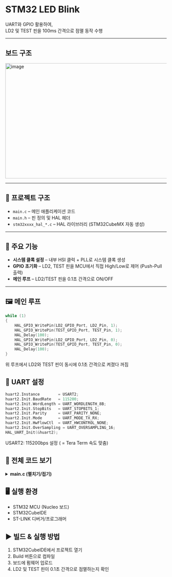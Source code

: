 # STM32 LED Blink

UART와 GPIO 활용하여,  
LD2 및 TEST 핀을 100ms 간격으로 점멸 동작 수행

---
## 보드 구조
<img width="583" height="360" alt="image" src="https://github.com/user-attachments/assets/7eb91a9b-112f-45ba-8528-082cfba39b32" />

---

## 📂 프로젝트 구조
- `main.c` – 메인 애플리케이션 코드
- `main.h` – 핀 정의 및 HAL 헤더
- `stm32xxxx_hal_*.c` – HAL 라이브러리 (STM32CubeMX 자동 생성)

---

## 🔧 주요 기능
- **시스템 클록 설정** – 내부 HSI 클럭 + PLL로 시스템 클록 생성
- **GPIO 초기화** – LD2, TEST 핀을 MCU에서 직접 High/Low로 제어 (Push-Pull 출력)
- **메인 루프** – LD2/TEST 핀을 0.1초 간격으로 ON/OFF

---

## 🖼 메인 루프
```c
while (1)
{
    HAL_GPIO_WritePin(LD2_GPIO_Port, LD2_Pin, 1);
    HAL_GPIO_WritePin(TEST_GPIO_Port, TEST_Pin, 1);
    HAL_Delay(100);
    HAL_GPIO_WritePin(LD2_GPIO_Port, LD2_Pin, 0);
    HAL_GPIO_WritePin(TEST_GPIO_Port, TEST_Pin, 0);
    HAL_Delay(100);
}
```
위 루프에서 LD2와 TEST 핀이 동시에 0.1초 간격으로 켜졌다 꺼짐

## 🔌 UART 설정
```c
huart2.Instance        = USART2;
huart2.Init.BaudRate   = 115200;
huart2.Init.WordLength = UART_WORDLENGTH_8B;
huart2.Init.StopBits   = UART_STOPBITS_1;
huart2.Init.Parity     = UART_PARITY_NONE;
huart2.Init.Mode       = UART_MODE_TX_RX;
huart2.Init.HwFlowCtl  = UART_HWCONTROL_NONE;
huart2.Init.OverSampling = UART_OVERSAMPLING_16;
HAL_UART_Init(&huart2);
```
USART2: 115200bps 설정 ( = Tera Term 속도 맞춤)

## 📜 전체 코드 보기
<details>
<summary><b>main.c (펼치기/접기)</b></summary>

  ```c
/* USER CODE BEGIN Header */
/**
  ******************************************************************************
  * @file           : main.c
  * @brief          : Main program body
  ******************************************************************************
  * @attention
  *
  * Copyright (c) 2025 STMicroelectronics.
  * All rights reserved.
  *
  * This software is licensed under terms that can be found in the LICENSE file
  * in the root directory of this software component.
  * If no LICENSE file comes with this software, it is provided AS-IS.
  *
  ******************************************************************************
  */
/* USER CODE END Header */
/* Includes ------------------------------------------------------------------*/
#include "main.h"

/* Private variables ---------------------------------------------------------*/
UART_HandleTypeDef huart2;

/* Private function prototypes -----------------------------------------------*/
void SystemClock_Config(void);
static void MX_GPIO_Init(void);
static void MX_USART2_UART_Init(void);

int main(void)
{
  HAL_Init(); // HAL 라이브러리 및 SysTick 초기화, HAL 함수 동작 시 필수
  SystemClock_Config();
  MX_GPIO_Init();
  MX_USART2_UART_Init();

  while (1)
  {
    HAL_GPIO_WritePin(LD2_GPIO_Port, LD2_Pin, 1);
    HAL_GPIO_WritePin(TEST_GPIO_Port, TEST_Pin, 1);
    HAL_Delay(100);
    HAL_GPIO_WritePin(LD2_GPIO_Port, LD2_Pin, 0);
    HAL_GPIO_WritePin(TEST_GPIO_Port, TEST_Pin, 0);
    HAL_Delay(100);
  }
}

//////////////////////////
/// 초기화 및 동작 설정///
/////////////////////////

void SystemClock_Config(void)  // 시스템 클럭 설정 (PLL, SYSCLK), MCU 실행 속도 결정
{
  RCC_OscInitTypeDef RCC_OscInitStruct = {0};
  RCC_ClkInitTypeDef RCC_ClkInitStruct = {0};

  RCC_OscInitStruct.OscillatorType = RCC_OSCILLATORTYPE_HSI;
  RCC_OscInitStruct.HSIState = RCC_HSI_ON; // 내부 HSI 8MHz
  RCC_OscInitStruct.HSICalibrationValue = RCC_HSICALIBRATION_DEFAULT;
  RCC_OscInitStruct.PLL.PLLState = RCC_PLL_ON;
  RCC_OscInitStruct.PLL.PLLSource = RCC_PLLSOURCE_HSI_DIV2;
  RCC_OscInitStruct.PLL.PLLMUL = RCC_PLL_MUL16; //PLL로 16배(64MHz) 시킴 
  HAL_RCC_OscConfig(&RCC_OscInitStruct);

  RCC_ClkInitStruct.ClockType = RCC_CLOCKTYPE_HCLK|RCC_CLOCKTYPE_SYSCLK
                              |RCC_CLOCKTYPE_PCLK1|RCC_CLOCKTYPE_PCLK2;
  RCC_ClkInitStruct.SYSCLKSource = RCC_SYSCLKSOURCE_PLLCLK;
  RCC_ClkInitStruct.AHBCLKDivider = RCC_SYSCLK_DIV1;
  RCC_ClkInitStruct.APB1CLKDivider = RCC_HCLK_DIV2;
  RCC_ClkInitStruct.APB2CLKDivider = RCC_HCLK_DIV1;
  HAL_RCC_ClockConfig(&RCC_ClkInitStruct, FLASH_LATENCY_2);
}

static void MX_USART2_UART_Init(void) // UART 설정, 디버깅/데이터 통신을 위한 기본 기능 (현재 코드에서는 사용 X)
{
  huart2.Instance = USART2;
  huart2.Init.BaudRate = 115200;
  huart2.Init.WordLength = UART_WORDLENGTH_8B;
  huart2.Init.StopBits = UART_STOPBITS_1;
  huart2.Init.Parity = UART_PARITY_NONE;
  huart2.Init.Mode = UART_MODE_TX_RX;
  huart2.Init.HwFlowCtl = UART_HWCONTROL_NONE;
  huart2.Init.OverSampling = UART_OVERSAMPLING_16;
  HAL_UART_Init(&huart2);
}

static void MX_GPIO_Init(void) // GPIO 출력 모드 결정, 핀 제어 시 필요 (STM32 부팅 시 대부분 핀이 High-Z 입력 모드라 출력으로 사용하려면 초기화 필요)
{
  GPIO_InitTypeDef GPIO_InitStruct = {0};
  __HAL_RCC_GPIOC_CLK_ENABLE();
  __HAL_RCC_GPIOD_CLK_ENABLE();
  __HAL_RCC_GPIOA_CLK_ENABLE();
  __HAL_RCC_GPIOB_CLK_ENABLE();

  HAL_GPIO_WritePin(GPIOA, TEST_Pin|LD2_Pin, GPIO_PIN_RESET); // LD2 + TEST 핀을 출력 모드로 설정하고 초기값 LOW로 설정

  GPIO_InitStruct.Pin = TEST_Pin|LD2_Pin;
  GPIO_InitStruct.Mode = GPIO_MODE_OUTPUT_PP;
  GPIO_InitStruct.Pull = GPIO_NOPULL;
  GPIO_InitStruct.Speed = GPIO_SPEED_FREQ_LOW;
  HAL_GPIO_Init(GPIOA, &GPIO_InitStruct);
}

void Error_Handler(void)
{
  __disable_irq();
  while (1) {}
}

```
</details>

## 🖥 실행 환경
- STM32 MCU (Nucleo 보드)
- STM32CubeIDE
- ST-LINK 디버거/프로그래머

## ▶ 빌드 & 실행 방법
1. STM32CubeIDE에서 프로젝트 열기
2. Build 버튼으로 컴파일
3. 보드에 펌웨어 업로드
4. LD2 및 TEST 핀이 0.1초 간격으로 점멸하는지 확인



